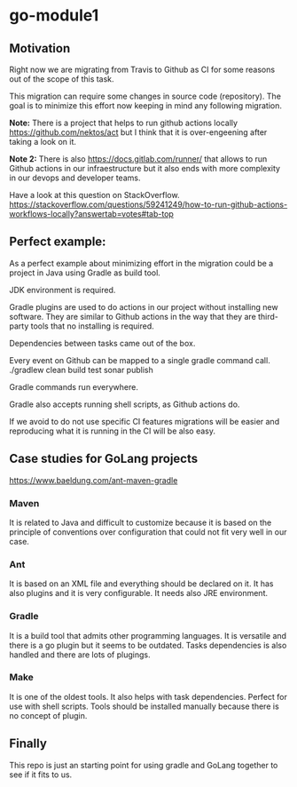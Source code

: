 # go-module1

## Motivation

Right now we are migrating from Travis to Github as CI for some reasons out of the scope of this task.

This migration can require some changes in source code (repository). The goal is to minimize this effort now keeping in mind any following migration.

**Note:** There is a project that helps to run github actions locally https://github.com/nektos/act but I think that it is over-engeening after taking a look on it. 

**Note 2:** There is also https://docs.gitlab.com/runner/ that allows to run Github actions in our infraestructure but it also ends with more complexity in our devops and developer teams.

Have a look at this question on StackOverflow. https://stackoverflow.com/questions/59241249/how-to-run-github-actions-workflows-locally?answertab=votes#tab-top


## Perfect example:
As a perfect example about minimizing effort in the migration could be a project in Java using Gradle as build tool.

JDK environment is required. 

Gradle plugins are used to do actions in our project without installing new software.
They are similar to Github actions in the way that they are third-party tools that no installing is required.

Dependencies between tasks came out of the box.

Every event on Github can be mapped to a single gradle command call.
 ./gradlew clean build test sonar publish

Gradle commands run everywhere.

Gradle also accepts running shell scripts, as Github actions do.

If we avoid to do not use specific CI features migrations will be easier and reproducing what it is running in the CI will be also easy.

## Case studies for GoLang projects
https://www.baeldung.com/ant-maven-gradle
### Maven 
It is related to Java and difficult to customize because it is based on the principle of conventions over configuration that could not fit very well in our case.

### Ant
It is based on an XML file and everything should be declared on it. It has also plugins and it is very configurable. It needs also JRE environment. 

### Gradle
It is a build tool that admits other programming languages. It is versatile and there is a go plugin but it seems to be outdated. Tasks dependencies is also handled and there are lots of plugings.

### Make
It is one of the oldest tools. It also helps with task dependencies. Perfect for use with shell scripts. Tools should be installed manually because there is no concept of plugin.

## Finally
This repo is just an starting point for using gradle and GoLang together to see if it fits to us.